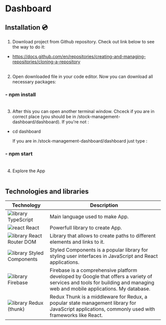 #  Dashboard <br/>

## Installation 💿<br/>

1. Download project from Github repository. Check out link below to see the way to do it:<br/>

- https://docs.github.com/en/repositories/creating-and-managing-repositories/cloning-a-repository<br/><br/>


2. Open downloaded file in your code editor. Now you can download all necessary packages:<br/>

### - npm install<br/><br/>


3. After this you can open another terminal window. Chceck if you are in correct place (you should be in /stock-management-dashboard/dashboard). If you're not :<br/>

- cd dashboard<br/>

  If you are in /stock-management-dashboard/dashboard just type :<br/>

### - npm start <br/><br/>


4. Explore the App <br/><br/>


## Technologies and libraries

| Technology | Description | 
| --- | --- |
| ![library](https://user-images.githubusercontent.com/95884784/254391610-40baa668-d362-48be-ac54-6c1bb873334c.png) TypeScript | Main language used to make App. | 
| ![react](https://github.com/Bartlomiejste/dashboard/assets/95884784/833b23f8-1970-4f1c-b9a1-f30355cc17d8) React | Powerfull library to create App. |  
| ![library](https://user-images.githubusercontent.com/95884784/254391315-ca19d052-6659-4d4c-a60f-3478fd1ad728.png) React Router DOM | Library that allows to create paths to different elements and links to it. |
| ![library](https://user-images.githubusercontent.com/95884784/254391412-eca45d9b-96bf-491f-b1d8-40fff5873f5b.png) Styled Components | Styled Components is a popular library for styling user interfaces in JavaScript and React applications. |
| ![library](https://user-images.githubusercontent.com/95884784/254391566-14fbb39a-5412-4624-8461-d72b6f39a124.png) Firebase | Firebase is a comprehensive platform developed by Google that offers a variety of services and tools for building and managing web and mobile applications. My database.  |
| ![library](https://user-images.githubusercontent.com/95884784/254391478-c9f5a1ee-ae26-4fb5-8d81-75cd5ec57c35.png) Redux (thunk) | Redux Thunk is a middleware for Redux, a popular state management library for JavaScript applications, commonly used with frameworks like React. |


